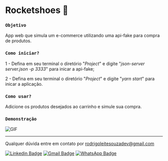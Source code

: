 # Rocketshoes 🛒

### `Objetivo`

App web que simula um e-commerce utilizando uma api-fake para compra de produtos.

### `Como iniciar?`

1 - Defina em seu terminal o diretório "*Project*" e digite "*json-server server.json -p 3333*" para inicar a api-fake;

2 - Defina em seu terminal o diretório "*Project*" e digite "*yarn start*" para inicar a aplicação.

### `Como usar?`

Adicione os produtos desejados ao carrinho e simule sua compra.

### `Demonstração`

![GIF](https://media2.giphy.com/media/GV2Smn76C5nXcpvxfc/giphy.gif)

------------------------------------------------------------------

Qualquer dúvida entre em contato por <a href="mailto:rodrigoleitesouzadev@gmail.com?">rodrigoleitesouzadev@gmail.com</a>

 [![Linkedin Badge](https://img.shields.io/badge/-LinkedIn-blue?style=flat-square&logo=Linkedin&logoColor=white&link=https://www.linkedin.com/in/rodrigoleitesouzadev/)](https://www.linkedin.com/in/rodrigoleitesouzadev/)
[![Gmail Badge](https://img.shields.io/badge/-Gmail-c14438?style=flat-square&logo=Gmail&logoColor=white&link=mailto:rodrigoleitesouzadev@gmail.com)](mailto:rodrigoleitesouzadev@gmail.com)
[![WhatsApp Badge](https://img.shields.io/badge/WhatsApp-25D366?style=flat-square&logo=whatsapp&logoColor=white)](https://wa.me/5521986715853)
